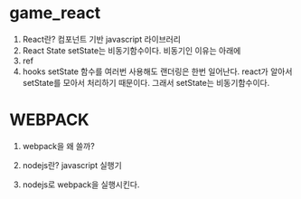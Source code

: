 # game_react

1. React란? 컴포넌트 기반 javascript 라이브러리
2. React State
	setState는 비동기함수이다. 비동기인 이유는 아래에
3. ref
4. hooks
	setState 함수를 여러번 사용해도 랜더링은 한번 일어난다.
	react가 알아서 setState를 모아서 처리하기 때문이다.
	그래서 setState는 비동기함수이다.

# WEBPACK
1. webpack을 왜 쓸까?
	
2. nodejs란?
	javascript 실행기

3. nodejs로 webpack을 실행시킨다.